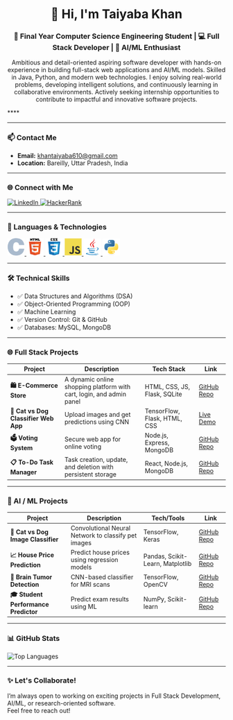 <h1 align="center">👋 Hi, I'm Taiyaba Khan</h1>

<h3 align="center">
🚀 Final Year Computer Science Engineering Student | 💻 Full Stack Developer | 🤖 AI/ML Enthusiast 
</h3>

<p align="center">
Ambitious and detail-oriented aspiring software developer with hands-on experience in building full-stack web applications and AI/ML models. Skilled in Java, Python, and modern web technologies. I enjoy solving real-world problems, developing intelligent solutions, and continuously learning in collaborative environments. Actively seeking internship opportunities to contribute to impactful and innovative software projects.
</p>
****

---

### 📫 Contact Me

- **Email:** khantaiyaba610@gmail.com  
- **Location:** Bareilly, Uttar Pradesh, India  

---

### 🌐 Connect with Me

<p align="left">
  <a href="https://www.linkedin.com/in/taiyaba-khan-594a5428b/" target="_blank">
    <img src="https://raw.githubusercontent.com/rahuldkjain/github-profile-readme-generator/master/src/images/icons/Social/linked-in-alt.svg" alt="LinkedIn" height="30" width="40" />
  </a>
  <a href="https://www.hackerrank.com/khantaiyaba611" target="_blank">
    <img src="https://raw.githubusercontent.com/rahuldkjain/github-profile-readme-generator/master/src/images/icons/Social/hackerrank.svg" alt="HackerRank" height="30" width="40" />
  </a>
</p>

---

### 🧠 Languages & Technologies

<p align="left">
  <a href="https://www.cprogramming.com/" target="_blank" rel="noreferrer">
    <img src="https://raw.githubusercontent.com/devicons/devicon/master/icons/c/c-original.svg" alt="C" width="40" height="40" />
  </a>
  <a href="https://www.w3.org/html/" target="_blank" rel="noreferrer">
    <img src="https://raw.githubusercontent.com/devicons/devicon/master/icons/html5/html5-original-wordmark.svg" alt="HTML5" width="40" height="40" />
  </a>
  <a href="https://www.w3schools.com/css/" target="_blank" rel="noreferrer">
    <img src="https://raw.githubusercontent.com/devicons/devicon/master/icons/css3/css3-original-wordmark.svg" alt="CSS3" width="40" height="40" />
  </a>
  <a href="https://www.javascript.com/" target="_blank" rel="noreferrer">
    <img src="https://raw.githubusercontent.com/devicons/devicon/master/icons/javascript/javascript-original.svg" alt="JavaScript" width="40" height="40" />
  </a>
  <a href="https://www.java.com" target="_blank" rel="noreferrer">
    <img src="https://raw.githubusercontent.com/devicons/devicon/master/icons/java/java-original.svg" alt="Java" width="40" height="40" />
  </a>
  <a href="https://www.python.org" target="_blank" rel="noreferrer">
    <img src="https://raw.githubusercontent.com/devicons/devicon/master/icons/python/python-original.svg" alt="Python" width="40" height="40" />
  </a>
</p>

---

### 🛠️ Technical Skills

- ✅ Data Structures and Algorithms (DSA)  
- ✅ Object-Oriented Programming (OOP)  
- ✅ Machine Learning  
- ✅ Version Control: Git & GitHub  
- ✅ Databases: MySQL, MongoDB  

---

### 🌐 Full Stack Projects

| Project | Description | Tech Stack | Link |
|--------|-------------|------------|------|
| **🛍️ E-Commerce Store** | A dynamic online shopping platform with cart, login, and admin panel | HTML, CSS, JS, Flask, SQLite | [GitHub Repo](#) |
| **📸 Cat vs Dog Classifier Web App** | Upload images and get predictions using CNN | TensorFlow, Flask, HTML, CSS | [Live Demo](#) |
| **🗳️ Voting System** | Secure web app for online voting | Node.js, Express, MongoDB | [GitHub Repo](#) |
| **📋 To-Do Task Manager** | Task creation, update, and deletion with persistent storage | React, Node.js, MongoDB | [GitHub Repo](#) |

---

### 🤖 AI / ML Projects

| Project | Description | Tech/Tools | Link |
|--------|-------------|------------|------|
| **🐶 Cat vs Dog Image Classifier** | Convolutional Neural Network to classify pet images | TensorFlow, Keras | [GitHub Repo](#) |
| **📈 House Price Prediction** | Predict house prices using regression models | Pandas, Scikit-Learn, Matplotlib | [GitHub Repo](#) |
| **🧠 Brain Tumor Detection** | CNN-based classifier for MRI scans | TensorFlow, OpenCV | [GitHub Repo](#) |
| **🎓 Student Performance Predictor** | Predict exam results using ML | NumPy, Scikit-learn | [GitHub Repo](#) |

---

### 📊 GitHub Stats

<p align="left">
  <img src="https://github-readme-stats.vercel.app/api/top-langs?username=taiyabakhan&show_icons=true&locale=en&layout=compact" alt="Top Languages" />
</p>

---

### ✨ Let's Collaborate!

I’m always open to working on exciting projects in Full Stack Development, AI/ML, or research-oriented software.  
Feel free to reach out!

